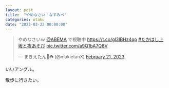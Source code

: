 ```yaml
---
layout: post
title:  "やめなさい！なすみぺ"
categories: otaku
date: "2023-03-22 00:00:00"
---
```


<blockquote class="twitter-tweet tw-align-center"><p lang="ja" dir="ltr">やめなさいｗ <a href="https://twitter.com/ABEMA?ref_src=twsrc%5Etfw">@ABEMA</a> で視聴中 <a href="https://t.co/gl3IBHz4qp">https://t.co/gl3IBHz4qp</a> <a href="https://twitter.com/hashtag/%E3%81%9F%E3%81%8B%E3%81%AF%E3%81%97%E4%B8%8A%E5%9D%82%E3%81%A8%E5%A4%9C%E3%81%82%E3%81%9D%E3%81%B3?src=hash&amp;ref_src=twsrc%5Etfw">#たかはし上坂と夜あそび</a> <a href="https://t.co/a9Q1bA7Q8V">pic.twitter.com/a9Q1bA7Q8V</a></p>&mdash; まきえたん🥦☘️ (@makietanX) <a href="https://twitter.com/makietanX/status/1628031656010596353?ref_src=twsrc%5Etfw">February 21, 2023</a></blockquote> <script async src="https://platform.twitter.com/widgets.js" charset="utf-8"></script>

いいアングル。

散歩に行きたい。
